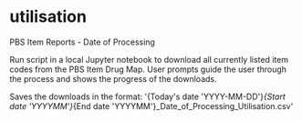 # utilisation
PBS Item Reports - Date of Processing

Run script in a local Jupyter notebook to download all currently listed item codes from the PBS Item Drug Map.
User prompts guide the user through the process and shows the progress of the downloads.

Saves the downloads in the format:
'{Today's date 'YYYY-MM-DD'}_{Start date 'YYYYMM'}_{End date 'YYYYMM'}_Date_of_Processing_Utilisation.csv'
